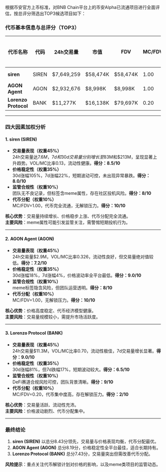 根据币安官方上币标准，对BNB Chain平台上的币安Alpha已流通项目进行全面评估，按总评分筛选出TOP3候选项目如下：

### 代币基本信息与总评分（TOP3）
| 代币名称       | 代码   | 24h交易量   | 市值       | FDV        | MC/FDV | 交易量得分(45%) | 价格稳定性得分(35%) | 合规性得分(10%) | 代币分配得分(10%) | 总评分 |
|----------------|--------|-------------|------------|------------|--------|-----------------|---------------------|-----------------|-------------------|--------|
| **siren**      | SIREN  | $7,649,259  | $58,474K   | $58,474K   | 1.00   | 8.5/10 (3.83)   | 8.0/10 (2.80)       | 8/10 (0.80)     | 10/10 (1.00)      | **8.43** |
| **AGON Agent** | AGON   | $2,932,676  | $8,998K    | $8,998K    | 1.00   | 7.2/10 (3.24)   | 9.0/10 (3.15)       | 8/10 (0.80)     | 10/10 (1.00)      | **8.19** |
| **Lorenzo Protocol** | BANK | $11,277K   | $16,138K   | $79,697K   | 0.20   | 9.0/10 (4.05)   | 6.5/10 (2.28)       | 9/10 (0.90)     | 2/10 (0.20)       | **7.43** |

---

### 四大因素加权分析

#### **1. siren (SIREN)**
- **交易量表现（权重45%）**  
  24h交易量达$7.6M，7d和30d交易量分别增长至$83M和$213M，呈现显著上升趋势。VOL/MC比率0.13，流动性健康。**得分：8.5/10**  
- **价格稳定性（权重35%）**  
  30d涨幅105%，7d涨幅22%，短期波动可控，未出现异常暴跌。**得分：8.0/10**  
- **监管合规性（权重10%）**  
  团队无不良记录，但标签含meme属性，存在社区投机风险。**得分：8/10**  
- **代币分配（权重10%）**  
  MC/FDV=1.00，代币完全流通，无解锁压力。**得分：10/10**  

**核心优势**：交易量持续增长、价格稳步上涨、代币分配完全流通。  
**主要风险**：meme属性可能引发监管关注，需警惕短期投机行为。

---

#### **2. AGON Agent (AGON)**
- **交易量表现（权重45%）**  
  24h交易量$2.9M，VOL/MC比率0.326，流动性良好，但交易量绝对值较低。**得分：7.2/10**  
- **价格稳定性（权重35%）**  
  30d涨幅18%，7d涨幅4%，价格波动率全平台最低。**得分：9.0/10**  
- **监管合规性（权重10%）**  
  meme标签隐含风险，但团队运营透明。**得分：8/10**  
- **代币分配（权重10%）**  
  MC/FDV=1.00，无解锁压力。**得分：10/10**  

**核心优势**：价格高度稳定、代币经济模型健康。  
**主要风险**：交易量规模较小，需提升市场活跃度。

---

#### **3. Lorenzo Protocol (BANK)**
- **交易量表现（权重45%）**  
  24h交易量$11.3M，VOL/MC比率0.70，流动性极佳，7d交易量增长显著。**得分：9.0/10**  
- **价格稳定性（权重35%）**  
  30d涨幅81%，但7d跌幅17%，短期波动较大。**得分：6.5/10**  
- **监管合规性（权重10%）**  
  DeFi赛道合规风险可控，团队背景清晰。**得分：9/10**  
- **代币分配（权重10%）**  
  MC/FDV=0.20，代币集中度高，存在解锁压力。**得分：2/10**  

**核心优势**：交易量活跃、流动性充沛。  
**主要风险**：价格波动剧烈、代币分配集中。

---

### 最终结论
1. **siren (SIREN)** 以总分8.43分领先，交易量与价格表现均衡，代币分配最优。  
2. **AGON Agent (AGON)** 总分8.19分，价格稳定性全平台最佳，适合长期持有。  
3. **Lorenzo Protocol (BANK)** 总分7.43分，交易量突出但需改善代币分配。  

**风险提示**：重点关注代币解锁计划对价格的影响，以及meme类项目的监管动态。